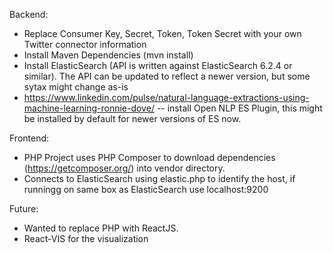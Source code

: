 Backend:

- Replace Consumer Key, Secret, Token, Token Secret with your own Twitter connector information
- Install Maven Dependencies (mvn install)
- Install ElasticSearch (API is written against ElasticSearch 6.2.4 or similar). The API can be updated to reflect a newer version, but some sytax might change as-is
- https://www.linkedin.com/pulse/natural-language-extractions-using-machine-learning-ronnie-dove/ -- install Open NLP ES Plugin, this might be installed by default for newer versions of ES now.

Frontend:

- PHP Project uses PHP Composer to download dependencies (https://getcomposer.org/) into vendor directory.
- Connects to ElasticSearch using elastic.php to identify the host, if runningg on same box as ElasticSearch use localhost:9200

Future:

- Wanted to replace PHP with ReactJS. 
- React-VIS for the visualization
